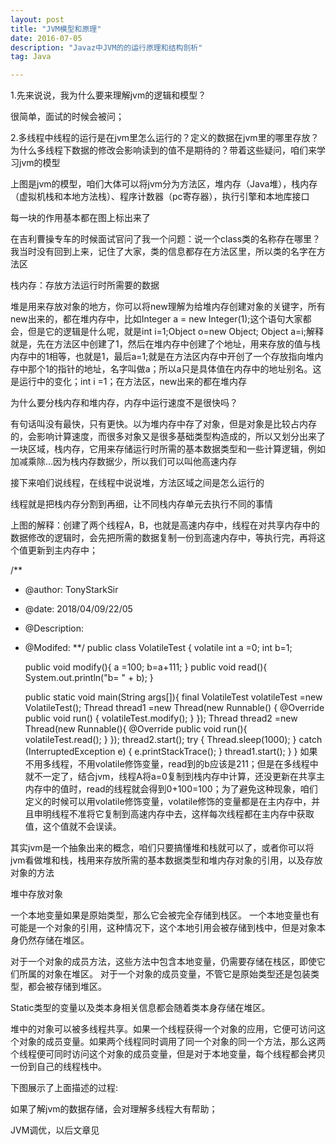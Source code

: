 ```yaml
---
layout: post
title: "JVM模型和原理"
date: 2016-07-05 
description: "Javaz中JVM的的运行原理和结构剖析"
tag: Java

---     
```

1.先来说说，我为什么要来理解jvm的逻辑和模型？

很简单，面试的时候会被问；

2.多线程中线程的运行是在jvm里怎么运行的？定义的数据在jvm里的哪里存放？为什么多线程下数据的修改会影响读到的值不是期待的？带着这些疑问，咱们来学习jvm的模型



上图是jvm的模型，咱们大体可以将jvm分为方法区，堆内存（Java堆），栈内存（虚拟机栈和本地方法栈）、程序计数器（pc寄存器），执行引擎和本地库接口

每一块的作用基本都在图上标出来了

在吉利曹操专车的时候面试官问了我一个问题：说一个class类的名称存在哪里？我当时没有回到上来，记住了大家，类的信息都存在方法区里，所以类的名字在方法区

栈内存：存放方法运行时所需要的数据

堆是用来存放对象的地方，你可以将new理解为给堆内存创建对象的关键字，所有new出来的，都在堆内存中，比如Integer a = new Integer(1);这个语句大家都会，但是它的逻辑是什么呢，就是int i=1;Object o=new Object; Object a=i;解释就是，先在方法区中创建了1，然后在堆内存中创建了个地址，用来存放的值与栈内存中的1相等，也就是1，最后a=1;就是在方法区内存中开创了一个存放指向堆内存中那个1的指针的地址，名字叫做a；所以a只是具体值在内存中的地址别名。这是运行中的变化；int i =1；在方法区，new出来的都在堆内存

为什么要分栈内存和堆内存，内存中运行速度不是很快吗？

有句话叫没有最快，只有更快。以为堆内存中存了对象，但是对象是比较占内存的，会影响计算速度，而很多对象又是很多基础类型构造成的，所以又划分出来了一块区域，栈内存，它用来存储运行时所需的基本数据类型和一些计算逻辑，例如加减乘除…因为栈内存数据少，所以我们可以叫他高速内存

接下来咱们说线程，在线程中说说堆，方法区域之间是怎么运行的



线程就是把栈内存分割到再细，让不同栈内存单元去执行不同的事情

上图的解释：创建了两个线程A，B，也就是高速内存中，线程在对共享内存中的数据修改的逻辑时，会先把所需的数据复制一份到高速内存中，等执行完，再将这个值更新到主内存中；

/**
 * @author: TonyStarkSir
 * @date: 2018/04/09/22/05
 * @Description:
 * @Modifed:
 **/
public class VolatileTest {
    volatile int a =0;
    int b=1;

    public void  modify(){
        a =100;
        b=a+111;
    }
    public void read(){
        System.out.println("b= " + b);
    }

    public static void main(String args[]){
        final VolatileTest volatileTest =new VolatileTest();
        Thread thread1 =new Thread(new Runnable() {
            @Override
            public void run() {
                volatileTest.modify();
            }
        });
        Thread thread2 =new Thread(new Runnable(){
            @Override
            public void run(){
                volatileTest.read();
            }
        });
        thread2.start();
        try {
            Thread.sleep(1000);
        } catch (InterruptedException e) {
            e.printStackTrace();
        }
        thread1.start();
    }
}
如果不用多线程，不用volatile修饰变量，read到的b应该是211；但是在多线程中就不一定了，结合jvm，线程A将a=0复制到栈内存中计算，还没更新在共享主内存中的值时，read的线程就会得到0+100=100；为了避免这种现象，咱们定义的时候可以用volatile修饰变量，volatile修饰的变量都是在主内存中，并且申明线程不准将它复制到高速内存中去，这样每次线程都在主内存中获取值，这个值就不会误读。

其实jvm是一个抽象出来的概念，咱们只要搞懂堆和栈就可以了，或者你可以将jvm看做堆和栈，栈用来存放所需的基本数据类型和堆内存对象的引用，以及存放对象的方法

堆中存放对象



一个本地变量如果是原始类型，那么它会被完全存储到栈区。 
一个本地变量也有可能是一个对象的引用，这种情况下，这个本地引用会被存储到栈中，但是对象本身仍然存储在堆区。

对于一个对象的成员方法，这些方法中包含本地变量，仍需要存储在栈区，即使它们所属的对象在堆区。 
对于一个对象的成员变量，不管它是原始类型还是包装类型，都会被存储到堆区。

Static类型的变量以及类本身相关信息都会随着类本身存储在堆区。

堆中的对象可以被多线程共享。如果一个线程获得一个对象的应用，它便可访问这个对象的成员变量。如果两个线程同时调用了同一个对象的同一个方法，那么这两个线程便可同时访问这个对象的成员变量，但是对于本地变量，每个线程都会拷贝一份到自己的线程栈中。

下图展示了上面描述的过程: 



如果了解jvm的数据存储，会对理解多线程大有帮助；

JVM调优，以后文章见